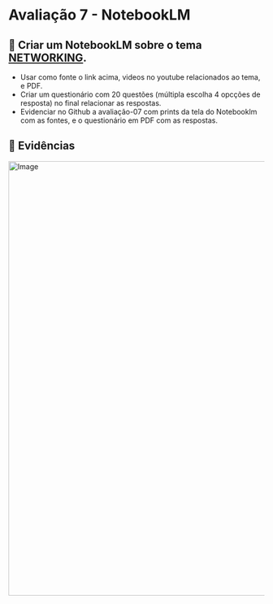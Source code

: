 # Avaliação 7 - NotebookLM

## 👣 Criar um NotebookLM sobre o tema [NETWORKING](https://docs.flutter.dev/data-and-backend/networking).
- Usar como fonte o link acima, videos no youtube relacionados ao tema, e PDF. 
- Criar um questionário com 20 questões (múltipla escolha 4 opcções de resposta) no final relacionar as respostas.
- Evidenciar no Github a avaliação-07 com prints da tela do Notebooklm com as fontes, e o questionário em PDF com as respostas.

## 🧾 Evidências 
<img width="1910" height="855" alt="Image" src="https://github.com/user-attachments/assets/e6bd8fd2-db1d-4ef4-897b-c384dabe27d7" />
